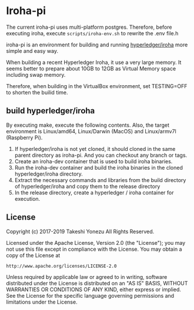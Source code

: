 # Iroha-pi

The current iroha-pi uses multi-platform postgres. Therefore, before executing iroha, execute `scripts/iroha-env.sh` to rewrite the .env file.h

iroha-pi is an environment for building and running [hyperledger/iroha](https://github.com/hyperledger/iroha.git) more simple and easy way.

When building a recent Hyperledger Iroha, it use a very large memory. It seems better to prepare about 10GB to 12GB as Virtual Memory space including swap memory.

Therefore, when building in the VirtualBox environment, set TESTING=OFF to shorten the builid time.

## build hyperledger/iroha

By executing make, execute the following contents. Also, the target environment is Linux/amd64, Linux/Darwin (MacOS) and Linux/armv7l (Raspberry Pi).

1. If hyperledger/iroha is not yet cloned, it should cloned in the same parent directory as iroha-pi. And you can checkout any branch or tags.
1. Create an iroha-dev container that is used to build iroha binaries.
1. Run the iroha-dev container and build the iroha binaries in the cloned hyperledger/iroha directory.
1. Extract the necessary commands and libraries from the build directory of hyperledger/iroha and copy them to the release directory
1. In the release directory, create a hyperledger / iroha container for execution.

## License

Copyright (c) 2017-2019 Takeshi Yonezu
All Rights Reserved.

Licensed under the Apache License, Version 2.0 (the "License");
you may not use this file except in compliance with the License.
You may obtain a copy of the License at

    http://www.apache.org/licenses/LICENSE-2.0

Unless required by applicable law or agreed to in writing, software
distributed under the License is distributed on an "AS IS" BASIS,
WITHOUT WARRANTIES OR CONDITIONS OF ANY KIND, either express or implied.
See the License for the specific language governing permissions and
limitations under the License.


